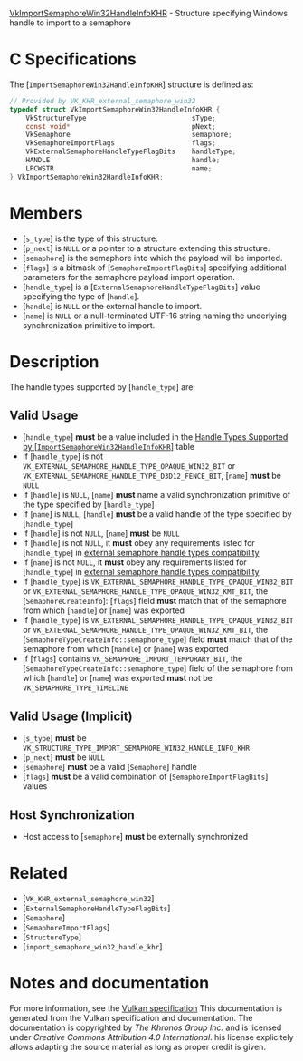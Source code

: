 [VkImportSemaphoreWin32HandleInfoKHR](https://www.khronos.org/registry/vulkan/specs/1.3-extensions/man/html/VkImportSemaphoreWin32HandleInfoKHR.html) - Structure specifying Windows handle to import to a semaphore

# C Specifications
The [`ImportSemaphoreWin32HandleInfoKHR`] structure is defined as:
```c
// Provided by VK_KHR_external_semaphore_win32
typedef struct VkImportSemaphoreWin32HandleInfoKHR {
    VkStructureType                          sType;
    const void*                              pNext;
    VkSemaphore                              semaphore;
    VkSemaphoreImportFlags                   flags;
    VkExternalSemaphoreHandleTypeFlagBits    handleType;
    HANDLE                                   handle;
    LPCWSTR                                  name;
} VkImportSemaphoreWin32HandleInfoKHR;
```

# Members
- [`s_type`] is the type of this structure.
- [`p_next`] is `NULL` or a pointer to a structure extending this structure.
- [`semaphore`] is the semaphore into which the payload will be imported.
- [`flags`] is a bitmask of [`SemaphoreImportFlagBits`] specifying additional parameters for the semaphore payload import operation.
- [`handle_type`] is a [`ExternalSemaphoreHandleTypeFlagBits`] value specifying the type of [`handle`].
- [`handle`] is `NULL` or the external handle to import.
- [`name`] is `NULL` or a null-terminated UTF-16 string naming the underlying synchronization primitive to import.

# Description
The handle types supported by [`handle_type`] are:
## Valid Usage
-  [`handle_type`] **must**  be a value included in the [Handle Types Supported by [`ImportSemaphoreWin32HandleInfoKHR`]](https://www.khronos.org/registry/vulkan/specs/1.3-extensions/html/vkspec.html#synchronization-semaphore-handletypes-win32) table
-    If [`handle_type`] is not `VK_EXTERNAL_SEMAPHORE_HANDLE_TYPE_OPAQUE_WIN32_BIT` or `VK_EXTERNAL_SEMAPHORE_HANDLE_TYPE_D3D12_FENCE_BIT`, [`name`] **must**  be `NULL`
-    If [`handle`] is `NULL`, [`name`] **must**  name a valid synchronization primitive of the type specified by [`handle_type`]
-    If [`name`] is `NULL`, [`handle`] **must**  be a valid handle of the type specified by [`handle_type`]
-    If [`handle`] is not `NULL`, [`name`] **must**  be `NULL`
-    If [`handle`] is not `NULL`, it  **must**  obey any requirements listed for [`handle_type`] in [external semaphore handle types compatibility](https://www.khronos.org/registry/vulkan/specs/1.3-extensions/html/vkspec.html#external-semaphore-handle-types-compatibility)
-    If [`name`] is not `NULL`, it  **must**  obey any requirements listed for [`handle_type`] in [external semaphore handle types compatibility](https://www.khronos.org/registry/vulkan/specs/1.3-extensions/html/vkspec.html#external-semaphore-handle-types-compatibility)
-    If [`handle_type`] is `VK_EXTERNAL_SEMAPHORE_HANDLE_TYPE_OPAQUE_WIN32_BIT` or `VK_EXTERNAL_SEMAPHORE_HANDLE_TYPE_OPAQUE_WIN32_KMT_BIT`, the [`SemaphoreCreateInfo`]::[`flags`] field  **must**  match that of the semaphore from which [`handle`] or [`name`] was exported
-    If [`handle_type`] is `VK_EXTERNAL_SEMAPHORE_HANDLE_TYPE_OPAQUE_WIN32_BIT` or `VK_EXTERNAL_SEMAPHORE_HANDLE_TYPE_OPAQUE_WIN32_KMT_BIT`, the [`SemaphoreTypeCreateInfo::semaphore_type`] field  **must**  match that of the semaphore from which [`handle`] or [`name`] was exported
-    If [`flags`] contains `VK_SEMAPHORE_IMPORT_TEMPORARY_BIT`, the [`SemaphoreTypeCreateInfo::semaphore_type`] field of the semaphore from which [`handle`] or [`name`] was exported  **must**  not be `VK_SEMAPHORE_TYPE_TIMELINE`

## Valid Usage (Implicit)
-  [`s_type`] **must**  be `VK_STRUCTURE_TYPE_IMPORT_SEMAPHORE_WIN32_HANDLE_INFO_KHR`
-  [`p_next`] **must**  be `NULL`
-  [`semaphore`] **must**  be a valid [`Semaphore`] handle
-  [`flags`] **must**  be a valid combination of [`SemaphoreImportFlagBits`] values

## Host Synchronization
- Host access to [`semaphore`] **must**  be externally synchronized

# Related
- [`VK_KHR_external_semaphore_win32`]
- [`ExternalSemaphoreHandleTypeFlagBits`]
- [`Semaphore`]
- [`SemaphoreImportFlags`]
- [`StructureType`]
- [`import_semaphore_win32_handle_khr`]

# Notes and documentation
For more information, see the [Vulkan specification](https://www.khronos.org/registry/vulkan/specs/1.3-extensions/html/vkspec.html)
This documentation is generated from the Vulkan specification and documentation.
The documentation is copyrighted by *The Khronos Group Inc.* and is licensed under *Creative Commons Attribution 4.0 International*.
his license explicitely allows adapting the source material as long as proper credit is given.
        